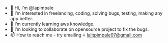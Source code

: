 - 👋 Hi, I’m @lapimpale
- 👀 I’m interested in freelancing, coding, solving bugs, testing, making any app better.
- 🌱 I’m currently learning aws knowledge.
- 💞️ I’m looking to collaborate on opensource project to fix the bugs.
- 📫 How to reach me - try emailing = lalitpimpale07@gmail.com

<!---
lapimpale/lapimpale is a ✨ special ✨ repository because its `README.md` (this file) appears on your GitHub profile.
You can click the Preview link to take a look at your changes.
--->
